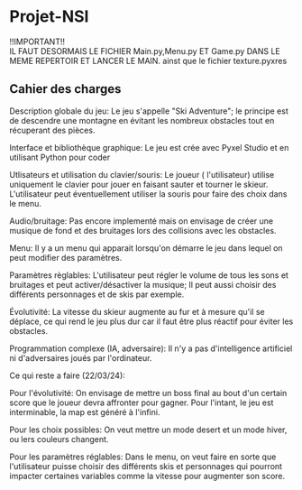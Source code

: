# Projet-NSI
!!IMPORTANT!!                                                            
IL FAUT DESORMAIS LE FICHIER Main.py,Menu.py ET Game.py DANS LE MEME REPERTOIR ET LANCER LE MAIN.
ainst que le fichier texture.pyxres



Cahier des charges <br>
-
Description globale du jeu: Le jeu s'appelle "Ski Adventure"; le principe est de descendre une montagne en évitant les nombreux obstacles tout en récuperant des pièces. <br>

Interface et bibliothèque graphique: Le jeu est crée avec Pyxel Studio et en utilisant Python pour coder<br>

Utlisateurs et utilisation du clavier/souris: Le joueur ( l'utilisateur) utilise uniquement le clavier pour jouer en faisant sauter et tourner le skieur. L'utilisateur peut éventuellement utiliser la souris pour faire des choix dans le menu.<br>

Audio/bruitage: Pas encore implementé mais on envisage de créer une musique de fond et des bruitages lors des collisions avec les obstacles.<br>

Menu: Il y a un menu qui apparait lorsqu'on démarre le jeu dans lequel on peut modifier des paramètres.<br>

Paramètres règlables: L'utilisateur peut régler le volume de tous les sons et bruitages et peut activer/désactiver la musique; Il peut aussi choisir des différents personnages et de skis par exemple.<br>

Évolutivité: La vitesse du skieur augmente au fur et à mesure qu'il se déplace, ce qui rend le jeu plus dur car il faut être plus réactif pour éviter les obstacles.<br>

Programmation complexe (IA, adversaire): Il n'y  a pas d'intelligence artificiel ni d'adversaires joués par l'ordinateur.<br>

Ce qui reste a faire (22/03/24):<br>

Pour l'évolutivité: On envisage de mettre un boss final au bout d'un certain score que le joueur devra affronter pour gagner. Pour l'intant, le jeu est interminable, la map est généré à l'infini. <br>

Pour les choix possibles: On veut mettre un mode desert et un mode hiver, ou lers couleurs changent. <br>

Pour les paramètres réglables: Dans le menu, on veut faire en sorte que l'utilisateur puisse choisir des différents skis et personnages qui pourront impacter certaines variables comme la vitesse pour augmenter son score. <br>


